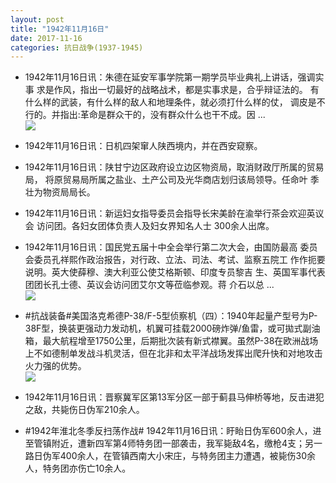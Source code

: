 ```yaml
---
layout: post
title: "1942年11月16日"
date: 2017-11-16
categories: 抗日战争(1937-1945)
---
```


<meta name="referrer" content="no-referrer" />

- 1942年11月16日讯：朱德在延安军事学院第一期学员毕业典礼上讲话，强调实事 求是作风，指出一切最好的战略战术，都是实事求是，合乎辩证法的。 有什么样的武装，有什么样的敌人和地理条件，就必须打什么样的仗， 调皮是不行的。并指出:革命是群众干的，没有群众什么也干不成。因  ... <br/><img src="https://wx3.sinaimg.cn/large/aca367d8ly1flk9v1zvxgj20c80ayaa5.jpg" />

- 1942年11月16日讯：日机四架窜人陕西境内，并在西安窥察。 

- 1942年11月16日讯：陕甘宁边区政府设立边区物资局，取消财政厅所属的贸易局， 将原贸易局所属之盐业、土产公司及光华商店划归该局领导。任命叶 季壮为物资局局长。 

- 1942年11月16日讯：新运妇女指导委员会指导长宋美龄在渝举行茶会欢迎英议会 访问团。各妇女团体负责人及妇女界知名人士 300余人出席。 

- 1942年11月16日讯：国民党五届十中全会举行第二次大会，由国防最高 委员会委员孔祥熙作政治报告，对行政、立法、司法、考试、监察五院工 作作扼要说明。英大使薛穆、澳大利亚公使艾格斯顿、印度专员黎吉 生、英国军事代表团团长孔士德、英议会访问团艾尔文等莅临参观。蒋 介石以总 ... <br/><img src="https://wx4.sinaimg.cn/large/aca367d8ly1fljqsh9kkxj20c809074b.jpg" />

- #抗战装备#美国洛克希德P-38/F-5型侦察机（四）：1940年起量产型号为P-38F型，换装更强动力发动机，机翼可挂载2000磅炸弹/鱼雷，或可拋式副油箱，最大航程增至1750公里，后期批次装有新式襟翼。虽然P-38在欧洲战场上不如德制单发战斗机灵活，但在北非和太平洋战场发挥出爬升快和对地攻击火力强的优势。 <br/><img src="https://wx2.sinaimg.cn/large/aca367d8ly1fljp21o3h5j20hk0p4gqj.jpg" />

- 1942年11月16日讯：晋察冀军区第13军分区一部于蓟县马伸桥等地，反击进犯之敌，共毙伤日伪军210余人。 

- #1942年淮北冬季反扫荡作战# 1942年11月16日讯：盱眙日伪军600余人，进至管镇附近，遭新四军第4师特务团一部袭击，我军毙敌4名，缴枪4支；另一路日伪军400余人，在管镇西南大小宋庄，与特务团主力遭遇，被毙伤30余人，特务团亦伤亡10余人。 

